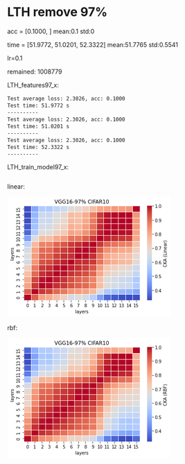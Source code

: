 # LTH remove 97%
acc = [0.1000, ] mean:0.1 std:0

time = [51.9772, 51.0201, 52.3322] mean:51.7765 std:0.5541

lr=0.1 

remained: 1008779

LTH_features97_x:
```
Test average loss: 2.3026, acc: 0.1000
Test time: 51.9772 s
----------
Test average loss: 2.3026, acc: 0.1000
Test time: 51.0201 s
----------
Test average loss: 2.3026, acc: 0.1000
Test time: 52.3322 s
----------
```

LTH_train_model97_x:
```

```

linear:

![lth97linear](lth97linear.png)

rbf:

![lth97rbf](lth97rbf.png)
